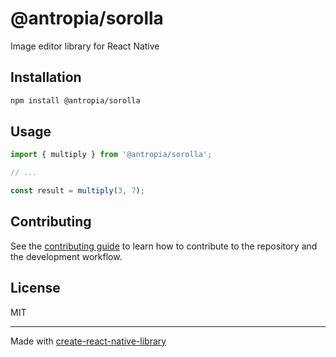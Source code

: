 # @antropia/sorolla

Image editor library for React Native

## Installation

```sh
npm install @antropia/sorolla
```

## Usage


```js
import { multiply } from '@antropia/sorolla';

// ...

const result = multiply(3, 7);
```


## Contributing

See the [contributing guide](CONTRIBUTING.md) to learn how to contribute to the repository and the development workflow.

## License

MIT

---

Made with [create-react-native-library](https://github.com/callstack/react-native-builder-bob)
